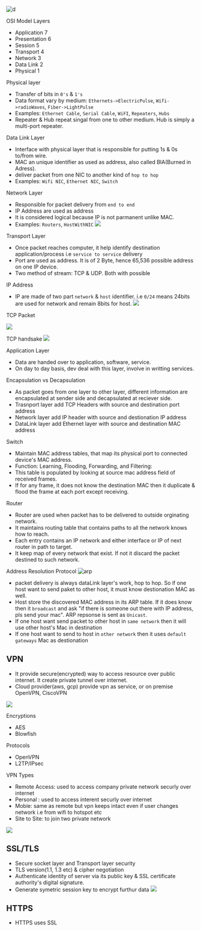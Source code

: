 
![d](./packet-flow.png)



OSI Model Layers
* Application 7
* Presentation 6
* Session 5
* Transport 4
* Network 3
* Data Link 2
* Physical 1


Physical layer
* Transfer of bits in `0's` & `1's`
* Data format vary by medium: `Ethernets->ElectricPulse`, `Wifi->radioWaves`, `Fiber->LightPulse`
* Examples: `Ethernet Cable`, `Serial Cable`, `WiFI`, `Repeaters`, `Hubs`
* Repeater & Hub repeat singal from one to other medium. Hub is simply a multi-port repeater.


Data Link Layer
* Interface with physical layer that is responsible for putting 1s & 0s to/from wire.
* MAC an unique identifier as used as address, also called BIA(Burned in Adress).
* deliver packet from one NIC to another kind of `hop to hop`
* Examples: `Wifi NIC`, `Ethernet NIC`, `Switch`


Network Layer
* Responsible for packet delivery from `end to end`
* IP Address are used as address
* It is considered logical because IP is not parmanent unlike MAC.
* Examples: `Routers`, `HostWithNIC`
![](./ip-packet.png)

Transport Layer
* Once packet reaches computer, it help identify destination application/process i.e `service to service` delivery
* Port are used as address. It is of 2 Byte, hence 65,536 possible address on one IP device.
* Two method of stream: TCP & UDP. Both with possible 

IP Address
* IP are made of two part `network` & `host` identifier. i.e `0/24` means 24bits are used for network and remain 8bits for host.
![](./ip-address-type.png)

TCP Packet

![](./tcp-packet.png)

TCP handsake
![](./tcp-handsake.png)

Application Layer
* Data are handed over to application, software, service.
* On day to day basis, dev deal with this layer, involve in writting services.


Encapsulation vs Decapsulation
* As packet goes from one layer to other layer, different information are encapsulated at sender side and decapsulated at reciever side.
* Trasnport layer add TCP Headers with source and destination port address
* Network layer add IP header with source and destionation IP address
* DataLink layer add Ethernet layer with source and destination MAC address

Switch
* Maintain MAC address tables, that map its physical port to connected device's MAC address.
* Function: Learning, Flooding, Forwarding, and Filtering:
* This table is populated by looking at source mac address field of received frames.
* If for any frame, it does not know the destination MAC then it duplicate & flood  the frame at each port except receiving.

Router
* Router are used when packet has to be delivered to outside orginating network.
* It maintains routing table that contains paths to all the network knows how to reach.
* Each entry contains an IP network and either interface or IP of next router in path to target.
* It keep map of every network that exist. If not it discard the packet destined to such network.


Address Resolution Protocol
![arp](./arp.png)
* packet delivery is always dataLink layer's work, hop to hop. So if one host want to send paket to other host, it must know destionation MAC as well.
* Host store the discovered MAC address in its ARP table. If it does know then it `broadcast` and ask "if there is someone out there with IP address, pls send your mac". ARP repsonse is sent as `Unicast`.
* If one host want send packet to other host in `same network` then it will use other host's Mac in destination
* If one host want to send to host in `other network` then it uses `default gateways` Mac as destionation



## VPN
* It provide secure(encrypted) way to access resource over public internet. It create private tunnel over internet.
* Cloud provider(aws, gcp) provide vpn as service, or on premise OpenVPN, CiscoVPN


![](./vpn-flow.png)

Encryptions
* AES
* Blowfish

Protocols
* OpenVPN
* L2TP/IPsec

VPN Types
* Remote Access: used to access company private network securly over internet
* Personal : used to access interent securly over internet
* Mobie: same as remote but vpn keeps intact even if user changes network i.e from wifi to hotspot etc
* Site to Site: to join two private network

![](./vpn-handsake.png)

## SSL/TLS
* Secure socket layer and Transport layer security
* TLS version(1.1, 1.3 etc) & cipher negotiation
* Authenticate identity of server via its public key & SSL certificate authority's digital signature.
* Generate symetric session key to encrypt furthur data
![](./tcp-ssl-handsake.png)


## HTTPS
* HTTPS uses SSL 

